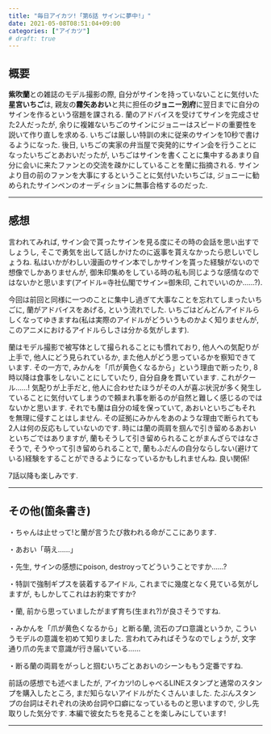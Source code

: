 ```yaml
---
title: "毎日アイカツ!「第6話 サインに夢中!」"
date: 2021-05-08T08:51:04+09:00
categories: ["アイカツ"]
# draft: true
---
```


## 概要

**紫吹蘭**との雑誌のモデル撮影の際, 自分がサインを持っていないことに気付いた**星宮いちご**は, 親友の**霧矢あおい**と共に担任の**ジョニー別府**に翌日までに自分のサインを作るという宿題を課される. 蘭のアドバイスを受けてサインを完成させた2人だったが, 余りに複雑ないちごのサインにジョニーはスピードの重要性を説いて作り直しを求める. いちごは厳しい特訓の末に従来のサインを10秒で書けるようになった. 後日, いちごの実家の弁当屋で突発的にサイン会を行うことになったいちごとあおいだったが, いちごはサインを書くことに集中するあまり自分に会いに来たファンとの交流を疎かにしていることを蘭に指摘される. サインより目の前のファンを大事にするということに気付いたいちごは, ジョニーに勧められたサインペンのオーディションに無事合格するのだった.

***

## 感想

言われてみれば, サイン会で貰ったサインを見る度にその時の会話を思い出すでしょうし, そこで勇気を出して話しかけたのに返事を貰えなかったら悲しいでしょうね. 私はいかがわしい漫画のサイン本でしかサインを貰った経験がないので想像でしかありませんが, 御朱印集めをしている時の私も同じような感情なのではないかと思います(アイドル=寺社仏閣でサイン=御朱印, これでいいのか……?).

今回は前回と同様に一つのことに集中し過ぎて大事なことを忘れてしまったいちごに, 蘭がアドバイスをあげる, という流れでした. いちごはどんどんアイドルらしくなってゆきますね(私は実際のアイドルがどういうものかよく知りませんが, このアニメにおけるアイドルらしさは分かる気がします).

蘭はモデル撮影で被写体として撮られることにも慣れており, 他人への気配りが上手で, 他人にどう見られているか, また他人がどう思っているかを察知できています. その一方で, みかんを「爪が黄色くなるから」という理由で断ったり, 8時以降は食事をしないことにしていたり, 自分自身を貫いています. これがクール……! 気配りが上手だと, 他人に合わせたほうがその人が喜ぶ状況が多く発生していることに気付いてしまうので頼まれ事を断るのが自然と難しく感じるのではないかと思います. それでも蘭は自分の域を保っていて, あおいといちごもそれを無理に侵すことはしません. その証拠にみかんをあのような理由で断られても2人は何の反応もしていないのです. 時には蘭の両肩を掴んで引き留めるあおいといちごではありますが, 蘭もそうして引き留められることがまんざらではなさそうで, そうやって引き留められることで, 蘭もふだんの自分ならしない(避けている)経験をすることができるようになっているかもしれませんね. 良い関係!

7話以降も楽しみです.

***

## その他(箇条書き)

・ちゃんは止せって!と蘭が言うたび救われる命がここにあります.

・あおい「萌え……」

・先生, サインの感想にpoison, destroyってどういうことですか……?

・特訓で強制ギプスを装着するアイドル, これまでに幾度となく見ている気がしますが, もしかしてこれはお約束ですか?

・蘭, 前から思っていましたがまず育ち(生まれ?)が良さそうですね.

・みかんを「爪が黄色くなるから」と断る蘭, 流石のプロ意識というか, こういうモデルの意識を初めて知りました. 言われてみればそうなのでしょうが, 文字通り爪の先まで意識が行き届いている……

・断る蘭の両肩をがっしと掴むいちごとあおいのシーンももう定番ですね.

前話の感想でも述べましたが, アイカツ!のしゃべるLINEスタンプと通常のスタンプを購入したところ, まだ知らないアイドルがたくさんいました. たぶんスタンプの台詞はそれぞれの決め台詞や口癖になっているものと思いますので, 少し先取りした気分です. 本編で彼女たちを見ることを楽しみにしています!

***
